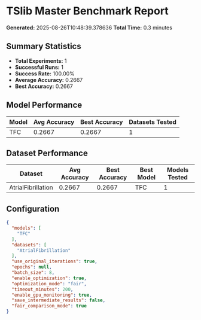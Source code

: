 # TSlib Master Benchmark Report

**Generated:** 2025-08-26T10:48:39.378636
**Total Time:** 0.3 minutes

## Summary Statistics

- **Total Experiments:** 1
- **Successful Runs:** 1
- **Success Rate:** 100.00%
- **Average Accuracy:** 0.2667
- **Best Accuracy:** 0.2667

## Model Performance

| Model | Avg Accuracy | Best Accuracy | Datasets Tested |
|-------|-------------|---------------|----------------|
| TFC | 0.2667 | 0.2667 | 1 |

## Dataset Performance

| Dataset | Avg Accuracy | Best Accuracy | Best Model | Models Tested |
|---------|-------------|---------------|------------|---------------|
| AtrialFibrillation | 0.2667 | 0.2667 | TFC | 1 |

## Configuration

```json
{
  "models": [
    "TFC"
  ],
  "datasets": [
    "AtrialFibrillation"
  ],
  "use_original_iterations": true,
  "epochs": null,
  "batch_size": 8,
  "enable_optimization": true,
  "optimization_mode": "fair",
  "timeout_minutes": 200,
  "enable_gpu_monitoring": true,
  "save_intermediate_results": false,
  "fair_comparison_mode": true
}
```
